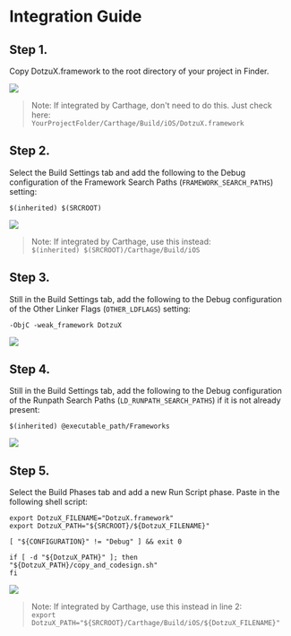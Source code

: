 # Integration Guide

## Step 1.
Copy DotzuX.framework to the root directory of your project in Finder.

![](https://raw.githubusercontent.com/DotzuX/DotzuX/master/Integration%20Guide/1.png)

> Note: If integrated by Carthage, don't need to do this. Just check here:<br>
> `YourProjectFolder/Carthage/Build/iOS/DotzuX.framework`
	
## Step 2.
Select the Build Settings tab and add the following to the Debug configuration of the Framework Search Paths (`FRAMEWORK_SEARCH_PATHS`) setting:

`$(inherited) $(SRCROOT)`
	
![](https://raw.githubusercontent.com/DotzuX/DotzuX/master/Integration%20Guide/2.png)

> Note: If integrated by Carthage, use this instead:<br>
> `$(inherited) $(SRCROOT)/Carthage/Build/iOS`

## Step 3.
Still in the Build Settings tab, add the following to the Debug configuration of the Other Linker Flags (`OTHER_LDFLAGS`) setting:

`-ObjC -weak_framework DotzuX`
	
![](https://raw.githubusercontent.com/DotzuX/DotzuX/master/Integration%20Guide/3.png)

## Step 4.
Still in the Build Settings tab, add the following to the Debug configuration of the Runpath Search Paths (`LD_RUNPATH_SEARCH_PATHS`) if it is not already present:

`$(inherited) @executable_path/Frameworks`
	
![](https://raw.githubusercontent.com/DotzuX/DotzuX/master/Integration%20Guide/4.png)

## Step 5.
Select the Build Phases tab and add a new Run Script phase. Paste in the following shell script:

    export DotzuX_FILENAME="DotzuX.framework"
    export DotzuX_PATH="${SRCROOT}/${DotzuX_FILENAME}"
	
    [ "${CONFIGURATION}" != "Debug" ] && exit 0
	
    if [ -d "${DotzuX_PATH}" ]; then
    "${DotzuX_PATH}/copy_and_codesign.sh"
    fi
	
![](https://raw.githubusercontent.com/DotzuX/DotzuX/master/Integration%20Guide/5.png)
	
> Note: If integrated by Carthage, use this instead in line 2:<br>
> `export DotzuX_PATH="${SRCROOT}/Carthage/Build/iOS/${DotzuX_FILENAME}"`